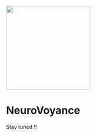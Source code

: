 <img src="https://github.com/ParisNeo/NeuroVoyance/assets/827993/5176e095-2b8f-476b-8543-aa4776c23bdc" width="228px" height="228px"><h1>NeuroVoyance</h1>
Stay tuned !!
